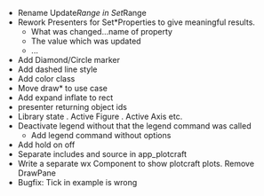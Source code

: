 - Rename Update*Range in Set*Range
- Rework Presenters for Set*Properties to give meaningful results.
    - What was changed...name of property
    - The value which was updated
    - ...
- Add Diamond/Circle marker
- Add dashed line style
- Add color class
- Move draw* to use case
- Add expand inflate to rect 
- presenter returning object ids
- Library state . Active Figure . Active Axis etc.
- Deactivate legend without that the legend command was called
    - Add legend command without options
- Add hold on off
- Separate includes and source in app_plotcraft
- Write a separate wx Component to show plotcraft plots. Remove DrawPane 
- Bugfix: Tick in example is wrong
